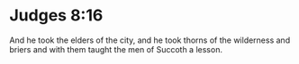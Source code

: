 # Judges 8:16

And he took the elders of the city, and he took thorns of the wilderness and briers and with them taught the men of Succoth a lesson.
